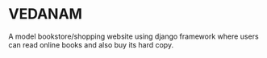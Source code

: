 # VEDANAM
A model bookstore/shopping website using django framework where users can read online books and also buy its hard copy.
